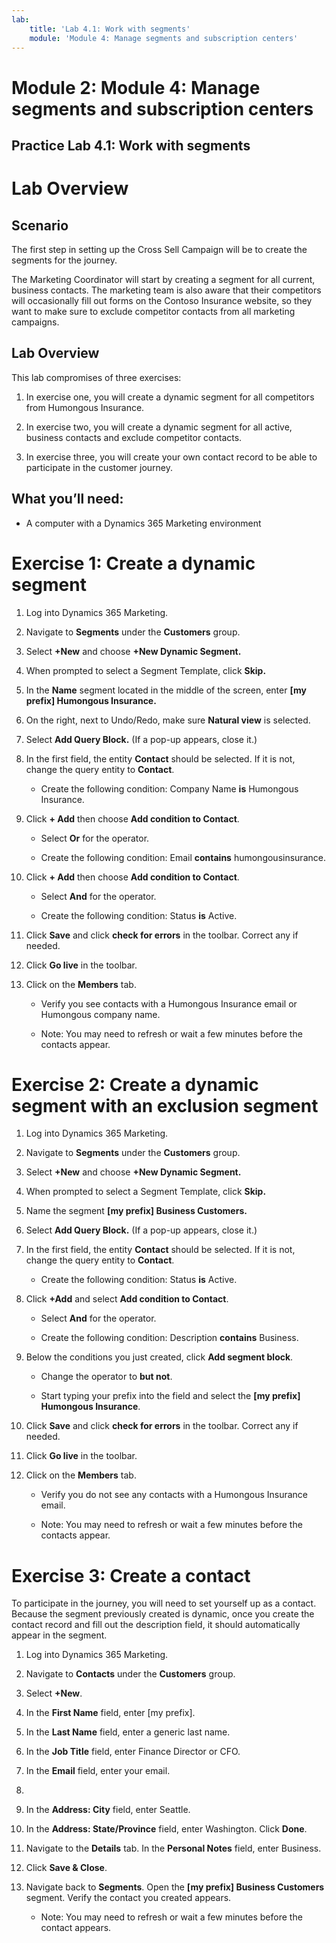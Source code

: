 ```yaml
---
lab:
    title: 'Lab 4.1: Work with segments'
    module: 'Module 4: Manage segments and subscription centers'
---
```


# Module 2: Module 4: Manage segments and subscription centers

## Practice Lab 4.1: Work with segments

 

# Lab Overview

## Scenario

The first step in setting up the Cross Sell Campaign will be to create the segments for the journey.

The Marketing Coordinator will start by creating a segment for all current, business contacts. The marketing team is also aware that their competitors will occasionally fill out forms on the Contoso Insurance website, so they want to make sure to exclude competitor contacts from all marketing campaigns. 

## Lab Overview

This lab compromises of three exercises:

1. In exercise one, you will create a dynamic segment for all competitors from Humongous Insurance. 

2. In exercise two, you will create a dynamic segment for all active, business contacts and exclude competitor contacts.

3. In exercise three, you will create your own contact record to be able to participate in the customer journey.

## What you’ll need:

- A computer with a Dynamics 365 Marketing environment

# Exercise 1: Create a dynamic segment

1. Log into Dynamics 365 Marketing.

2. Navigate to **Segments** under the **Customers** group. 

3. Select **+New** and choose **+New Dynamic Segment.**

4. When prompted to select a Segment Template, click **Skip.**

5. In the **Name** segment located in the middle of the screen, enter **[my prefix] Humongous Insurance.**

6. On the right, next to Undo/Redo, make sure **Natural view** is selected.

7. Select **Add Query Block.** (If a pop-up appears, close it.) 

8. In the first field, the entity **Contact** should be selected. If it is not, change the query entity to **Contact**. 

	- Create the following condition: Company Name **is** Humongous Insurance.

9. Click **+ Add** then choose **Add condition to Contact**. 

	- Select **Or** for the operator.

	- Create the following condition: Email **contains** humongousinsurance.

10. Click **+ Add** then choose **Add condition to Contact**. 

	- Select **And** for the operator.

	- Create the following condition: Status **is** Active.

11. Click **Save** and click **check for errors** in the toolbar. Correct any if needed.

12. Click **Go live** in the toolbar.

13. Click on the **Members** tab. 

	- Verify you see contacts with a Humongous Insurance email or Humongous company name.

	- Note: You may need to refresh or wait a few minutes before the contacts appear.

# Exercise 2: Create a dynamic segment with an exclusion segment

1. Log into Dynamics 365 Marketing.

2. Navigate to **Segments** under the **Customers** group. 

3. Select **+New** and choose **+New Dynamic Segment.**

4. When prompted to select a Segment Template, click **Skip.**

5. Name the segment **[my prefix] Business Customers.**

6. Select **Add Query Block.** (If a pop-up appears, close it.) 

7. In the first field, the entity **Contact** should be selected. If it is not, change the query entity to **Contact**. 

	- Create the following condition: Status **is** Active.

8. Click **+Add** and select **Add condition to Contact**.

	- Select **And** for the operator.

	- Create the following condition: Description **contains** Business.

9. Below the conditions you just created, click **Add segment block**. 

	- Change the operator to **but not**. 

	- Start typing your prefix into the field and select the **[my prefix] Humongous Insurance**.

10. Click **Save** and click **check for errors** in the toolbar. Correct any if needed.

12. Click **Go live** in the toolbar.

12. Click on the **Members** tab. 

	- Verify you do not see any contacts with a Humongous Insurance email.

	- Note: You may need to refresh or wait a few minutes before the contacts appear.

# Exercise 3: Create a contact

To participate in the journey, you will need to set yourself up as a contact. Because the segment previously created is dynamic, once you create the contact record and fill out the description field, it should automatically appear in the segment.

1. Log into Dynamics 365 Marketing.

2. Navigate to **Contacts** under the **Customers** group. 

3. Select **+New**.

4. In the **First Name** field, enter [my prefix].

5. In the **Last Name** field, enter a generic last name.

6. In the **Job Title** field, enter Finance Director or CFO.

7. In the **Email** field, enter your email.
8. 
9. In the **Address: City** field, enter Seattle.

9. In the **Address: State/Province** field, enter Washington. Click **Done**.

10. Navigate to the **Details** tab. In the **Personal Notes** field, enter Business.

11. Click **Save &amp; Close**.

12. Navigate back to **Segments**. Open the **[my prefix] Business Customers** segment. Verify the contact you created appears.

	- Note: You may need to refresh or wait a few minutes before the contact appears.

 
